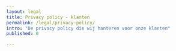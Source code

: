 ```yaml
---
layout: legal
title: Privacy policy - klanten
permalink: /legal/privacy-policy/
intro: "De privacy policy die wij hanteren voor onze klanten"
published: 0

---
```

